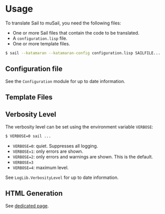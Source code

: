 # Usage

To translate Sail to muSail, you need the following files:

* One or more Sail files that contain the code to be translated.
* A `configuration.lisp` file.
* One or more template files.

```bash
$ sail --katamaran --katamaran-config configuration.lisp SAILFILE...
```

## Configuration file


See the `Configuration` module for up to date information.

## Template Files


## Verbosity Level

The verbosity level can be set using the environment variable `VERBOSE`:

```bash
$ VERBOSE=0 sail ...
```

* `VERBOSE=0`: quiet. Suppresses all logging.
* `VERBOSE=1`: only errors are shown.
* `VERBOSE=2`: only errors and warnings are shown. This is the default.
* `VERBOSE=3`
* `VERBOSE=4`: maximum level.

See `LogLib.VerbosityLevel` for up to date information.

## HTML Generation

See [dedicated page](./html-generation.md).

